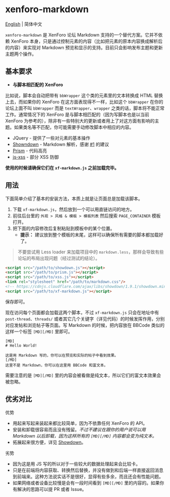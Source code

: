 # xenforo-markdown

[English](./README.md) | 简体中文

`xenforo-markdown` 是 XenForo 论坛 Markdown 支持的一个替代方案。它并不依赖 XenForo 本身，只是通过控制元素的内容（比如把元素的原本内容换成解析后的内容）来实现对 Markdown 预览和显示的支持。目前只会影响发布主题和更新主题两个操作。

## 基本要求

- **与脚本相匹配的 XenForo**

比如说，脚本会自动把带有 `bbWrapper` 这个类的元素里的文本转换成 HTML 替换上去，而如果你的 XenForo 在这方面表现得不一样，比如这个 `bbWrapper` 在你的论坛上面不叫 `bbWrapper` 而是 `textWrapper`、`wrapper` 之类的话，脚本将不能正常工作。通常情况下的 XenForo 是与脚本相匹配的（因为写脚本也是以当前 XenForo 为参考的），除非有一些特别大的更新或者用上了对这方面有影响的主题。如果类名等不匹配，你可能需要手动修改脚本中相应的内容。

- JQuery - 提供了一些对元素的基本操作
- [Showndown](https://github.com/showdownjs/showdown) - Markdown 解析，感谢 [#1](https://github.com/McShare/xenforo-markdown/issues/1) 的建议
- [Prism](https://prismjs.com) - 代码高亮
- [js-xss](https://github.com/leizongmin/js-xss) - 部分 XSS 防御

**使用的时候请确保它们在 `xf-markdown.js` 之前加载完毕。**

## 用法

下面简单介绍了基本的安装方法，本质上就是让页面总是加载该脚本。

1. 下载 `xf-markdown.js`，然后放到一个可以用直链访问的地方。
2. 前往后台里的 `外观 > 风格 & 模板 > 模板列表` 然后搜索 `PAGE_CONTAINER` 模板打开。
3. 把下面的内容修改后复制粘贴到模板中的某个位置。
    - **提示：** 建议放到整个模板的末尾，这样可以确保所有需要的脚本都加载好了。 

> 不要尝试用 Less loader 来加载项目中的 `markdown.less`，那样会导致有些论坛的布局出现问题（经过测试的结论）。

```html
<script src="/path/to/showdown.js"></script>
<script src="/path/to/prism.js"></script>
<script src="/path/to/xss.js"></script>
<link rel="stylesheet" href="/path/to/markdown.css"/>
<!-- https://cdnjs.cloudflare.com/ajax/libs/showdown/1.9.1/showdown.min.js -->
<script src="/path/to/xf-markdown.js"></script>
```

保存即可。

现在访问每个页面都会加载这两个脚本，不过 `xf-markdown.js` 只会在地址中有 `post-thread`、`threads/` 或者其它几个关键字（详见代码）的时候发挥作用，分别对应发帖和浏览帖子等页面。写 Markdown 的时候，把内容放在 BBCode 类似的这样一个标签 `[MD][/MD]` 里即可。

```bbcode
[MD]
# Hello World!

这是用 Markdown 写的，你可以在预览和实际的帖子中看到效果。
[/MD]
这里不是 Markdown，你可以在这里用 BBCode 和富文本。
```

需要注意的是 `[MD][/MD]` 里的内容会被看做是纯文本，所以它们的富文本效果会被忽略。

## 优劣对比

优势

- 用起来写起来装起来都比较简单，因为不依靠任何 XenForo 的 API。
- 安装和卸载很容易而且没有残留。*不过不建议在跟你的用户说可以用 Markdown 以后卸载，因为这样所有的 `[MD][/MD]` 内容都会变为纯文本。*
- 拓展起来很方便，详见 [Showdown](https://github.com/showdownjs/showdown)。

劣势
- 因为这是用 JS 写的所以对于一些较大的数据处理起来会比较卡。
- 只是在前端将内容获取、转换然后替换，并没有做到和后端一样直接返回消息到前端来。这种方法说实话不是很好，显得有些多余，而且还会有性能问题。
- 如果网络或者设备比较慢是会有一段时间看到 `[MD][/MD]` 里的内容的。如果你有解决的思路可以提 PR 或者 Issue。